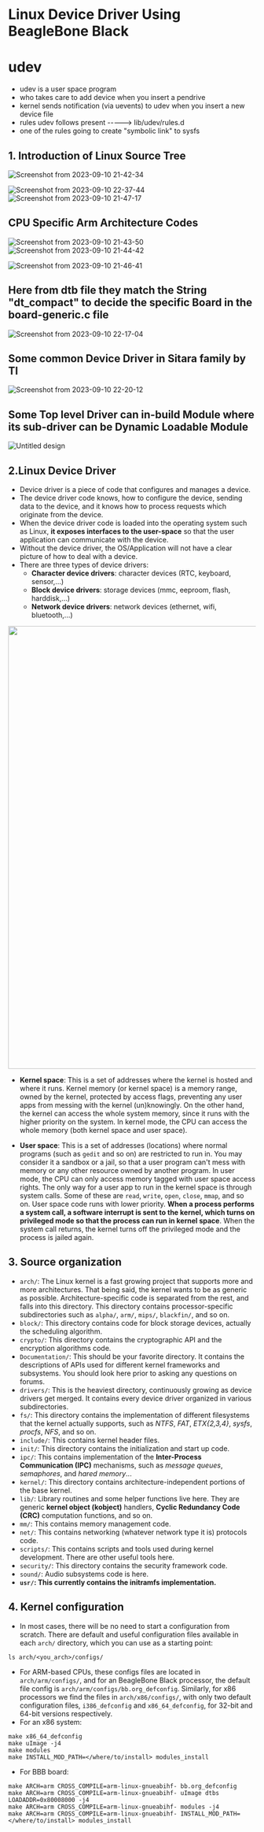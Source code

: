 <h1> Linux Device Driver Using BeagleBone Black </h1>

# udev

- udev is a user space program
- who takes care to add device when you insert a pendrive
- kernel sends notification (via uevents) to udev when you insert a new device file
- rules udev follows present  -----> lib/udev/rules.d
- one of the rules going to create "symbolic link" to sysfs

## 1. Introduction of Linux Source Tree

![Screenshot from 2023-09-10 21-42-34](https://github.com/PranabNandy/BeagleBone-Black-Platform-Bring-Up/assets/80820274/cd76d6bf-083d-43a5-a1db-45c9fe8c5b2e)

![Screenshot from 2023-09-10 22-37-44](https://github.com/PranabNandy/BeagleBone-Black-Platform-Bring-Up/assets/80820274/f01fe134-e0e7-4005-93eb-2cce3d44a1f5)
![Screenshot from 2023-09-10 21-47-17](https://github.com/PranabNandy/BeagleBone-Black-Platform-Bring-Up/assets/80820274/40ae4626-8961-435f-ac96-ed6801492566)

## CPU Specific Arm Architecture Codes 

![Screenshot from 2023-09-10 21-43-50](https://github.com/PranabNandy/BeagleBone-Black-Platform-Bring-Up/assets/80820274/cfaac292-a044-4fae-bf59-394c6523e5d0)
![Screenshot from 2023-09-10 21-44-42](https://github.com/PranabNandy/BeagleBone-Black-Platform-Bring-Up/assets/80820274/2a706113-fb77-4cd3-bd74-391ef58ebce7)

![Screenshot from 2023-09-10 21-46-41](https://github.com/PranabNandy/BeagleBone-Black-Platform-Bring-Up/assets/80820274/63b7d847-f38c-4208-aef3-d148afcb9233)

## Here from dtb file they match the String "dt_compact" to decide the specific Board in the board-generic.c file

![Screenshot from 2023-09-10 22-17-04](https://github.com/PranabNandy/BeagleBone-Black-Platform-Bring-Up/assets/80820274/72ebd258-5e12-467c-bfd3-efe510b05493)

## Some common Device Driver in Sitara family by TI

![Screenshot from 2023-09-10 22-20-12](https://github.com/PranabNandy/BeagleBone-Black-Platform-Bring-Up/assets/80820274/8e8cbb71-6342-45c1-adc6-27128ec94933)

## Some Top level Driver can in-build Module where its sub-driver can be Dynamic Loadable Module
![Untitled design](https://github.com/PranabNandy/BeagleBone-Black-Platform-Bring-Up/assets/80820274/7d156644-2612-43ac-a260-98d8b1540491)

## 2.Linux Device Driver

- Device driver is a piece of code that configures and manages a device. 
- The device driver code knows, how to configure the device, sending data to the device, and it knows how to process requests which originate from the device. 
- When the device driver code is loaded into the operating system such as Linux, **it exposes interfaces to the user-space** so that the user application can communicate with the device. 
- Without the device driver, the OS/Application will not have a clear picture of how to deal with a device.
- There are three types of device drivers:
    + **Character device drivers**: character devices (RTC, keyboard, sensor,...)
    + **Block device drivers**: storage devices (mmc, eeproom, flash, harddisk,...)
    + **Network device drivers**: network devices (ethernet, wifi, bluetooth,...)

<p align="center"><img width="900" src="https://user-images.githubusercontent.com/32474027/94214748-5db8a700-ff15-11ea-8ee6-8e500a9f9f9a.PNG" \></p>

- **Kernel space**: This is a set of addresses where the kernel is hosted and where it runs. Kernel memory (or kernel space) is a memory range, owned by the kernel, protected by access flags, preventing any user apps from messing with the kernel (un)knowingly. On the other hand, the kernel can access the whole system memory, since it runs with the higher priority on the system. In kernel mode, the CPU can access the whole memory (both kernel space and user space).

- **User space**: This is a set of addresses (locations) where normal programs (such as `gedit` and so on) are restricted to run in. You may consider it a sandbox or a jail, so that a user program can't mess with memory or any other resource owned by another program. In user mode, the CPU can only access memory tagged with user space access rights. The only way for a user app to run in the kernel space is through system calls. Some of these are `read`, `write`, `open`, `close`, `mmap`, and so on. User space code runs with lower priority. **When a process performs a system call, a software interrupt is sent to the kernel, which turns on privileged mode so that the process can run in kernel space**. When the system call returns, the kernel turns off the privileged mode and the process is jailed again.


## 3. Source organization

- `arch/`: The Linux kernel is a fast growing project that supports more and more architectures. That being said, the kernel wants to be as generic as possible. Architecture-specific code is separated from the rest, and falls into this directory. This directory contains processor-specific subdirectories such as `alpha/`, `arm/`, `mips/`, `blackfin/`, and so on.
- `block/`: This directory contains code for block storage devices, actually the scheduling algorithm.
- `crypto/`: This directory contains the cryptographic API and the encryption algorithms code.
- `Documentation/`: This should be your favorite directory. It contains the descriptions of APIs used for different kernel frameworks and subsystems. You should look here prior to asking any questions on forums.
- `drivers/`: This is the heaviest directory, continuously growing as device drivers get merged. It contains every device driver organized in various subdirectories.
- `fs/`: This directory contains the implementation of different filesystems that the kernel actually supports, such as *NTFS*, *FAT*, *ETX{2,3,4}*, *sysfs*, *procfs*, *NFS*, and so on.
- `include/`: This contains kernel header files.
- `init/`: This directory contains the initialization and start up code.
- `ipc/`: This contains implementation of the **Inter-Process Communication (IPC)** mechanisms, such as *message queues*, *semaphores*, and *hared memory*...
- `kernel/`: This directory contains architecture-independent portions of the base kernel.
- `lib/`: Library routines and some helper functions live here. They are generic **kernel object (kobject)** handlers, **Cyclic Redundancy Code (CRC)** computation functions, and so on.
- `mm/`: This contains memory management code.
- `net/`: This contains networking (whatever network type it is) protocols code.
- `scripts/`: This contains scripts and tools used during kernel development. There are other useful tools here.
- `security/`: This directory contains the security framework code.
- `sound/`: Audio subsystems code is here.
- **`usr/`: This currently contains the initramfs implementation.**

## 4. Kernel configuration
- In most cases, there will be no need to start a configuration from scratch. There are default and useful configuration files available in each `arch/` directory, which you can use as a starting point:
```shell
ls arch/<you_arch>/configs/ 
```
- For ARM-based CPUs, these configs files are located in `arch/arm/configs/`, and for an BeagleBone Black processor, the default file config is `arch/arm/configs/bb.org_defconfig`. Similarly, for x86 processors we find the files in `arch/x86/configs/`, with only two default configuration files, `i386_defconfig` and `x86_64_defconfig`, for 32-bit and 64-bit versions respectively.
- For an x86 system:
```shell
make x86_64_defconfig
make uImage -j4
make modules
make INSTALL_MOD_PATH=</where/to/install> modules_install
```
- For BBB board:
```shell
make ARCH=arm CROSS_COMPILE=arm-linux-gnueabihf- bb.org_defconfig
make ARCH=arm CROSS_COMPILE=arm-linux-gnueabihf- uImage dtbs LOADADDR=0x80008000 -j4
make ARCH=arm CROSS_COMPILE=arm-linux-gnueabihf- modules -j4
make ARCH=arm CROSS_COMPILE=arm-linux-gnueabihf- INSTALL_MOD_PATH=</where/to/install> modules_install
```
















